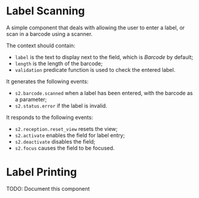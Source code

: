 # Label Scanning
A simple component that deals with allowing the user to enter
a label, or scan in a barcode using a scanner.

The context should contain:
* `label` is the text to display next to the field, which is *Barcode* by default;
* `length` is the length of the barcode;
* `validation` predicate function is used to check the entered label.

It generates the following events:
* `s2.barcode.scanned` when a label has been entered, with the barcode as a parameter;
* `s2.status.error` if the label is invalid.

It responds to the following events:
* `s2.reception.reset_view` resets the view;
* `s2.activate` enables the field for label entry;
* `s2.deactivate` disables the field;
* `s2.focus` causes the field to be focused.

# Label Printing
TODO: Document this component
